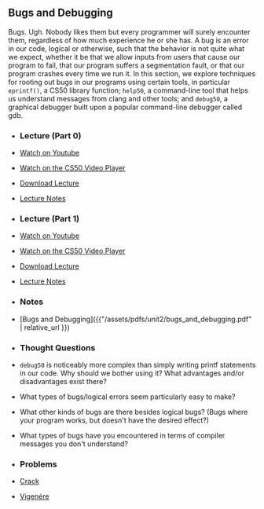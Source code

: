 ## Bugs and Debugging

Bugs. Ugh. Nobody likes them but every programmer will surely encounter them, regardless of how much experience he or she has. A bug is an error in our code, logical or otherwise, such that the behavior is not quite what we expect, whether it be that we allow inputs from users that cause our program to fail, that our program suffers a segmentation fault, or that our program crashes every time we run it. In this section, we explore techniques for rooting out bugs in our programs using certain tools, in particular `eprintf()`, a CS50 library function; `help50`, a command-line tool that helps us understand messages from clang and other tools; and `debug50`, a graphical debugger built upon a popular command-line debugger called gdb.

- ### Lecture (Part 0)
- [Watch on Youtube](https://www.youtube.com/embed/IJNPHorTqQs?start=2601&end=3268)
- [Watch on the CS50 Video Player](https://video.cs50.net/2017/fall/lectures/2?t=0h43m21s)
- [Download Lecture](http://cdn.cs50.net/2017/fall/lectures/2/lecture2-720p.mp4?download)
- [Lecture Notes](https://docs.cs50.net/2017/fall/notes/2/lecture2.html#c-continued)

- ### Lecture (Part 1)
- [Watch on Youtube](https://www.youtube.com/embed/IJNPHorTqQs?start=322&end=451)
- [Watch on the CS50 Video Player](https://video.cs50.net/2017/fall/lectures/2?t=0h5m22s)
- [Download Lecture](http://cdn.cs50.net/2017/fall/lectures/2/lecture2-720p.mp4?download)
- [Lecture Notes](https://docs.cs50.net/2017/fall/notes/2/lecture2.html#printing-debugging)

- ### Notes
- [Bugs and Debugging]({{"/assets/pdfs/unit2/bugs_and_debugging.pdf" | relative_url }})

- ### Thought Questions
- `debug50` is noticeably more complex than simply writing printf statements in our code. Why should we bother using it? What advantages and/or disadvantages exist there?
- What types of bugs/logical errors seem particularly easy to make?
- What other kinds of bugs are there besides logical bugs? (Bugs where your program works, but doesn't have the desired effect?)
- What types of bugs have you encountered in terms of compiler messages you don't understand? 

- ### Problems
- [Crack](https://docs.cs50.net/2018/ap/problems/crack/crack.html)
- [Vigenére](https://docs.cs50.net/2018/ap/problems/vigenere/vigenere.html)